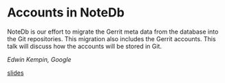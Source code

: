 # Accounts in NoteDb

NoteDb is our effort to migrate the Gerrit meta data from the database into the
Git repositories. This migration also includes the Gerrit accounts. This talk
will discuss how the accounts will be stored in Git.

*Edwin Kempin, Google*

[slides](https://storage.googleapis.com/gerrit-talks/summit/2016/accounts-in-notedb.pdf)
